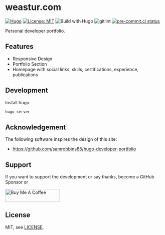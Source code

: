 # weastur.com

[![Hugo](https://img.shields.io/badge/hugo-0.114-blue.svg)](https://gohugo.io)
[![License: MIT](https://img.shields.io/badge/License-MIT-blue.svg)](LICENSE)
![Build with Hugo](https://github.com/weastur/weastur.com/workflows/Build%20with%20Hugo/badge.svg)
![gitlint](https://github.com/weastur/weastur.com/workflows/gitlint/badge.svg)
[![pre-commit.ci status](https://results.pre-commit.ci/badge/github/weastur/weastur.com/master.svg)](https://results.pre-commit.ci/latest/github/weastur/weastur.com/master)

Personal developer portfolio.

## Features

- Responsive Design
- Portfolio Section
- Homepage with social links, skills, certifications, experience, publications

## Development

Install hugo.

```bash
hugo server
```

## Acknowledgement

The following software inspires the design of this site:

- <https://github.com/samrobbins85/hugo-developer-portfolio>

## Support

If you want to support the development or say thanks, become a GitHub Sponsor or

<a href="https://www.buymeacoffee.com/weastur" target="_blank">
<img src="https://cdn.buymeacoffee.com/buttons/default-orange.png"
    alt="Buy Me A Coffee"
    height="41"
    width="174">
</a>

## License

MIT, see [LICENSE](./LICENSE).
